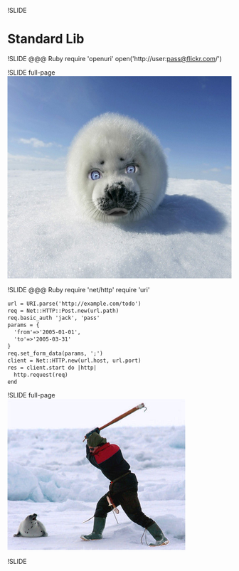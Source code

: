 !SLIDE
# Standard Lib #

!SLIDE
    @@@ Ruby
    require 'openuri'
    open('http://user:pass@flickr.com/')

!SLIDE full-page
![cute seal](cute_seal.jpg)

!SLIDE
    @@@ Ruby
    require 'net/http'
    require 'uri'

    url = URI.parse('http://example.com/todo')
    req = Net::HTTP::Post.new(url.path)
    req.basic_auth 'jack', 'pass'
    params = {
      'from'=>'2005-01-01',
      'to'=>'2005-03-31'
    }
    req.set_form_data(params, ';')
    client = Net::HTTP.new(url.host, url.port)
    res = client.start do |http|
      http.request(req)
    end

!SLIDE full-page
![club seal](club_seal.jpg)

!SLIDE
